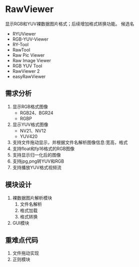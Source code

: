 # RawViewer
显示RGB和YUV裸数据图片格式；后续增加格式转换功能。
候选名
- RYUViewer
- RGB-YUV-Viewer
- RY-Tool
- RawTool
- Raw Pic Viewer
- Raw Image Viewer
- RGB YUV Tool
- RawViewer 2
- easyRawViewer

## 需求分析
1. 显示RGB格式图像
    - RGB24、BGR24
    - RGBP
2. 显示YUV格式图像
    - NV21、NV12
    - YUV420
3. 支持文件拖动显示，并根据文件名解析图像信息:宽高，格式
4. 支持float和fp16格式的RGB图像
5. 支持显示归一化后的图像
6. 支持jpg,png转YUV和RGB
7. 支持播放YUV格式视频流

## 模块设计
1. 裸数据图片解析模块
    1. 文件名解析
    2. 格式加载
    3. 格式转换
2. GUI模块

## 重难点代码
1. 文件拖动实现
2. 正则模块